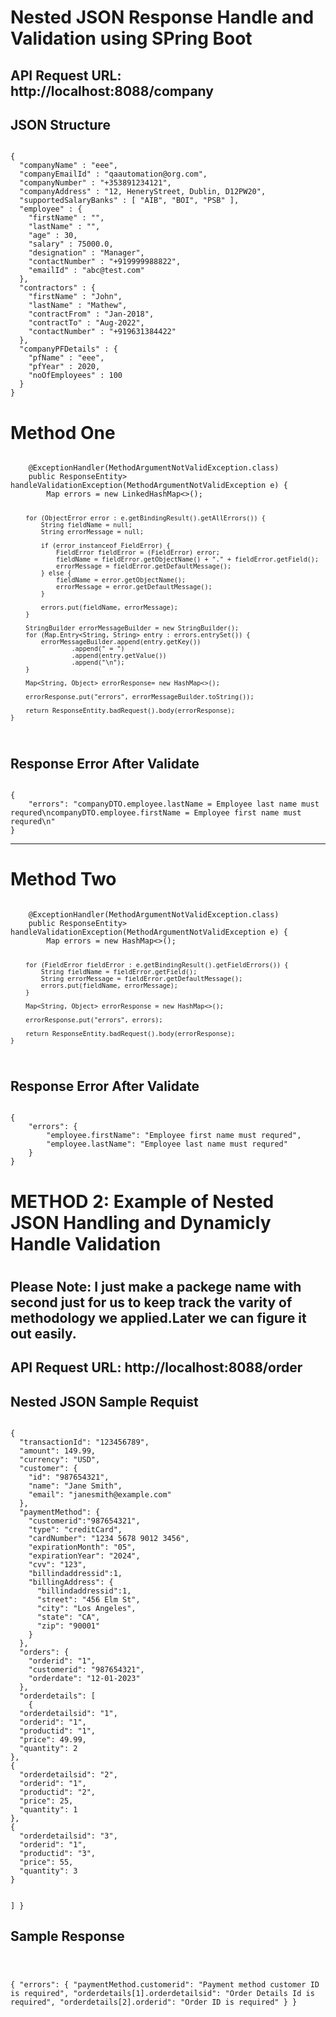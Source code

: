 <h1>Nested JSON Response Handle and Validation using SPring Boot</h1>

## API Request URL: http://localhost:8088/company
## JSON Structure
<code>
{
  "companyName" : "eee",
  "companyEmailId" : "qaautomation@org.com",
  "companyNumber" : "+353891234121",
  "companyAddress" : "12, HeneryStreet, Dublin, D12PW20",
  "supportedSalaryBanks" : [ "AIB", "BOI", "PSB" ],
  "employee" : {
    "firstName" : "",
    "lastName" : "",
    "age" : 30,
    "salary" : 75000.0,
    "designation" : "Manager",
    "contactNumber" : "+919999988822",
    "emailId" : "abc@test.com"
  }, 
  "contractors" : {
    "firstName" : "John",
    "lastName" : "Mathew",
    "contractFrom" : "Jan-2018",
    "contractTo" : "Aug-2022",
    "contactNumber" : "+919631384422"
  },
  "companyPFDetails" : {
    "pfName" : "eee",
    "pfYear" : 2020,
    "noOfEmployees" : 100
  }
}
</code>

<h1> Method One </h1>
<code>
    @ExceptionHandler(MethodArgumentNotValidException.class)
    public ResponseEntity<Map<String, Object>> handleValidationException(MethodArgumentNotValidException e) {
        Map<String, String> errors = new LinkedHashMap<>();
    
        for (ObjectError error : e.getBindingResult().getAllErrors()) {
            String fieldName = null;
            String errorMessage = null;
    
            if (error instanceof FieldError) {
                FieldError fieldError = (FieldError) error;
                fieldName = fieldError.getObjectName() + "." + fieldError.getField();
                errorMessage = fieldError.getDefaultMessage();
            } else {
                fieldName = error.getObjectName();
                errorMessage = error.getDefaultMessage();
            }
    
            errors.put(fieldName, errorMessage);
        }
    
        StringBuilder errorMessageBuilder = new StringBuilder();
        for (Map.Entry<String, String> entry : errors.entrySet()) {
            errorMessageBuilder.append(entry.getKey())
                    .append(" = ")
                    .append(entry.getValue())
                    .append("\n");
        }
    
        Map<String, Object> errorResponse= new HashMap<>();

        errorResponse.put("errors", errorMessageBuilder.toString());

        return ResponseEntity.badRequest().body(errorResponse);
    }
</code>

## Response Error After Validate

<code>
{
    "errors": "companyDTO.employee.lastName = Employee last name must requred\ncompanyDTO.employee.firstName = Employee first name must requred\n"
}
</code>

<hr/>
<h1>Method Two</h1>

<code>
    @ExceptionHandler(MethodArgumentNotValidException.class)
    public ResponseEntity<Map<String, Object>> handleValidationException(MethodArgumentNotValidException e) {
        Map<String, String> errors = new HashMap<>();
    
        for (FieldError fieldError : e.getBindingResult().getFieldErrors()) {
            String fieldName = fieldError.getField();
            String errorMessage = fieldError.getDefaultMessage();
            errors.put(fieldName, errorMessage);
        }

        Map<String, Object> errorResponse = new HashMap<>();

        errorResponse.put("errors", errors);
    
        return ResponseEntity.badRequest().body(errorResponse);
    }
</code>

## Response Error After Validate

<code>
{
    "errors": {
        "employee.firstName": "Employee first name must requred",
        "employee.lastName": "Employee last name must requred"
    }
}
</code>

<h1> METHOD 2: Example of Nested JSON Handling and Dynamicly Handle Validation<h1>

## Please Note: I just make a packege name with second just for us to keep track the varity of methodology we applied.Later we can figure it out easily.
## API Request URL: http://localhost:8088/order
## Nested JSON Sample Requist

<code>
{
  "transactionId": "123456789",
  "amount": 149.99,
  "currency": "USD",
  "customer": {
    "id": "987654321",
    "name": "Jane Smith",
    "email": "janesmith@example.com"
  },
  "paymentMethod": {
    "customerid":"987654321",
    "type": "creditCard",
    "cardNumber": "1234 5678 9012 3456",
    "expirationMonth": "05",
    "expirationYear": "2024",
    "cvv": "123",
    "billindaddressid":1,
    "billingAddress": {
      "billindaddressid":1,
      "street": "456 Elm St",
      "city": "Los Angeles",
      "state": "CA",
      "zip": "90001"
    }
  },
  "orders": {
    "orderid": "1",
    "customerid": "987654321",
    "orderdate": "12-01-2023"
  },
  "orderdetails": [
    {
  "orderdetailsid": "1",
  "orderid": "1",
  "productid": "1",
  "price": 49.99,
  "quantity": 2
},
{
  "orderdetailsid": "2",
  "orderid": "1",
  "productid": "2",
  "price": 25,
  "quantity": 1
},
{
  "orderdetailsid": "3",
  "orderid": "1",
  "productid": "3",
  "price": 55,
  "quantity": 3
}

]
}
</code>


## Sample Response

<code>

{
    "errors": {
        "paymentMethod.customerid": "Payment method customer ID is required",
        "orderdetails[1].orderdetailsid": "Order Details Id is required",
        "orderdetails[2].orderid": "Order ID is required"
    }
}

</code>
